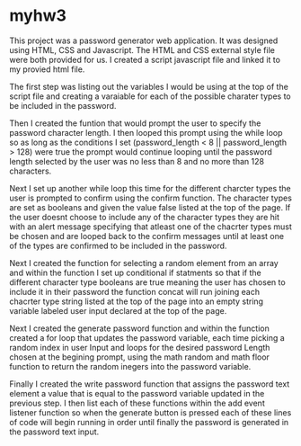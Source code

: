 # myhw3
This project was a password generator web application. It was designed using HTML, CSS and Javascript.
The HTML and CSS external style file were both provided for us.
I created a script javascript file and linked it to my provied html file.

The first step was listing out the variables I would be using at the top of the script file and creating a varaiable for each of the possible charater types to be included in the password.

Then I created the funtion that would prompt the user to specify the password character length. I then looped this prompt using the while loop so as long as the conditions I set (password_length < 8 || password_length > 128) were true the prompt would continue looping until the password length selected by the user was no less than 8 and no more than 128 characters.

Next I set up another while loop this time for the different charcter types the user is prompted to confirm using the confirm function. The character types are set as booleans and given the value false listed at the top of the page. If the user doesnt choose to include any of the character types they are hit with an alert message specifying that atleast one of the chacrter types must be chosen and are looped back to the confirm messages until at least one of the types are confirmed to be included in the password. 

Next I created the function for selecting a random element from an array and within the function I set up conditional if statments so that if the different character type booleans are true meaning the user has chosen to include it in their password the function concat will run joining each chacrter type string listed at the top of the page into an empty string variable labeled user input declared at the top of the page. 

Next I created the generate password function and within the function created a for loop that updates the password variable, each time picking a random index in user Input and loops for the desired password Length chosen at the begining prompt, using the math random and math floor function to return the random inegers into the password variable. 

Finally I created the write password function that assigns the password text element a value that is equal to the password variable updated in the previous step. I then list each of these functions within the add event listener function so when the generate button is pressed each of these lines of code will begin running in order until finally the password is generated in the password text input.  